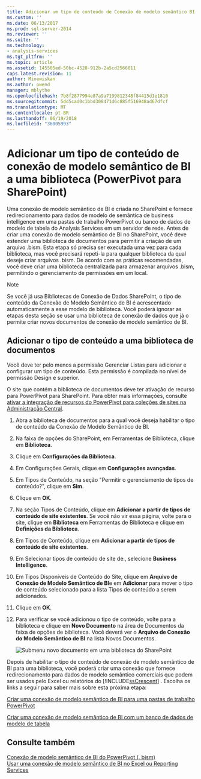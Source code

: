 ```yaml
---
title: Adicionar um tipo de conteúdo de Conexão de modelo semântico BI a uma biblioteca (PowerPivot para SharePoint) | Microsoft Docs
ms.custom: ''
ms.date: 06/13/2017
ms.prod: sql-server-2014
ms.reviewer: ''
ms.suite: ''
ms.technology:
- analysis-services
ms.tgt_pltfrm: ''
ms.topic: article
ms.assetid: 145505ed-50bc-4528-912b-2a5cd2566011
caps.latest.revision: 11
author: Minewiskan
ms.author: owend
manager: mblythe
ms.openlocfilehash: 7b8f2877994e87a9a7199812348f84415d1e1810
ms.sourcegitcommit: 5dd5cad0c1bbd308471d6c885f516948ad67dfcf
ms.translationtype: MT
ms.contentlocale: pt-BR
ms.lasthandoff: 06/19/2018
ms.locfileid: "36005993"
---
```

# <a name="add-a-bi-semantic-model-connection-content-type-to-a-library-powerpivot-for-sharepoint"></a>Adicionar um tipo de conteúdo de conexão de modelo semântico de BI a uma biblioteca (PowerPivot para SharePoint)
  Uma conexão de modelo semântico de BI é criada no SharePoint e fornece redirecionamento para dados de modelo de semântica de business intelligence em uma pastas de trabalho PowerPivot ou banco de dados de modelo de tabela do Analysis Services em um servidor de rede. Antes de criar uma conexão de modelo semântico de BI no SharePoint, você deve estender uma biblioteca de documentos para permitir a criação de um arquivo .bism. Esta etapa só precisa ser executada uma vez para cada biblioteca, mas você precisará repeti-la para qualquer biblioteca da qual deseje criar arquivos .bism. De acordo com as práticas recomendadas, você deve criar uma biblioteca centralizada para armazenar arquivos .bism, permitindo o gerenciamento de permissões em um local.  
  
> [!NOTE]  
>  Se você já usa Bibliotecas de Conexão de Dados SharePoint, o tipo de conteúdo da Conexão de Modelo Semântico de BI é acrescentado automaticamente a esse modelo de biblioteca. Você poderá ignorar as etapas desta seção se usar uma biblioteca de conexão de dados que já o permite criar novos documentos de conexão de modelo semântico de BI.  
  
##  <a name="bkmk_addtype"></a> Adicionar o tipo de conteúdo a uma biblioteca de documentos  
 Você deve ter pelo menos a permissão Gerenciar Listas para adicionar e configurar um tipo de conteúdo. Esta permissão é compilada no nível de permissão Design e superior.  
  
 O site que contém a biblioteca de documentos deve ter ativação de recurso para PowerPivot para SharePoint. Para obter mais informações, consulte [ativar a integração de recursos do PowerPivot para coleções de sites na Administração Central](activate-power-pivot-integration-for-site-collections-in-ca.md).  
  
1.  Abra a biblioteca de documentos para a qual você deseja habilitar o tipo de conteúdo da Conexão de Modelo Semântico de BI.  
  
2.  Na faixa de opções do SharePoint, em Ferramentas de Biblioteca, clique em **Biblioteca**.  
  
3.  Clique em **Configurações da Biblioteca**.  
  
4.  Em Configurações Gerais, clique em **Configurações avançadas**.  
  
5.  Em Tipos de Conteúdo, na seção "Permitir o gerenciamento de tipos de conteúdo?", clique em **Sim**.  
  
6.  Clique em **OK**.  
  
7.  Na seção Tipos de Conteúdo, clique em **Adicionar a partir de tipos de conteúdo de site existentes**. Se você não vir essa página, volte para o site, clique em **Biblioteca** em Ferramentas de Biblioteca e clique em **Definições da Biblioteca**.  
  
8.  Em Tipos de Conteúdo, clique em **Adicionar a partir de tipos de conteúdo de site existentes**.  
  
9. Em Selecionar tipos de conteúdo de site de:, selecione **Business Intelligence**.  
  
10. Em Tipos Disponíveis de Conteúdo do Site, clique em **Arquivo de Conexão de Modelo Semântico de BI**e em **Adicionar** para mover o tipo de conteúdo selecionado para a lista Tipos de conteúdo a serem adicionados.  
  
11. Clique em **OK**.  
  
12. Para verificar se você adicionou o tipo de conteúdo, volte para a biblioteca e clique em **Novo Documento** na área de Documentos da faixa de opções de biblioteca. Você deverá ver o **Arquivo de Conexão do Modelo Semântico de BI** na lista Novos Documentos.  
  
     ![Submenu novo documento em uma biblioteca do SharePoint](../media/ssas-bismconnection-new.gif "submenu novo documento em uma biblioteca do SharePoint")  
  
 Depois de habilitar o tipo de conteúdo de conexão de modelo semântico de BI para uma biblioteca, você poderá criar uma conexão que fornece redirecionamento para dados de modelo semântico comerciais que podem ser usados pelo Excel ou relatórios do [!INCLUDE[ssCrescent](../../includes/sscrescent-md.md)] . Escolha os links a seguir para saber mais sobre esta próxima etapa:  
  
 [Criar uma conexão de modelo semântico de BI para uma pastas de trabalho PowerPivot](create-a-bi-semantic-model-connection-to-a-power-pivot-workbook.md)  
  
 [Criar uma conexão de modelo semântico de BI com um banco de dados de modelo de tabela](create-a-bi-semantic-model-connection-to-a-tabular-model-database.md)  
  
## <a name="see-also"></a>Consulte também  
 [Conexão de modelo semântico de BI do PowerPivot &#40;. bism&#41;](power-pivot-bi-semantic-model-connection-bism.md)   
 [Usar uma conexão de modelo semântico de BI no Excel ou Reporting Services](use-a-bi-semantic-model-connection-in-excel-or-reporting-services.md)  
  
  
